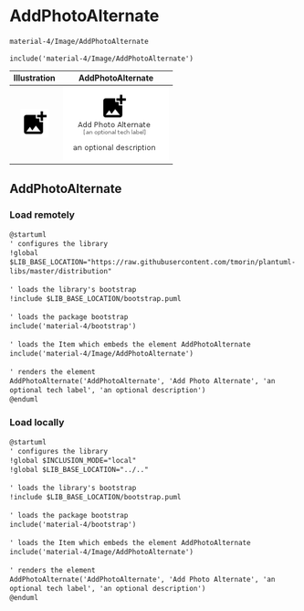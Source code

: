 # AddPhotoAlternate


```text
material-4/Image/AddPhotoAlternate
```

```text
include('material-4/Image/AddPhotoAlternate')
```



| Illustration | AddPhotoAlternate |
| :---: | :---: |
| ![illustration for Illustration](../../material-4/Image/AddPhotoAlternate.png) | ![illustration for AddPhotoAlternate](../../material-4/Image/AddPhotoAlternate.Local.png) |




## AddPhotoAlternate

### Load remotely
```plantuml
@startuml
' configures the library
!global $LIB_BASE_LOCATION="https://raw.githubusercontent.com/tmorin/plantuml-libs/master/distribution"

' loads the library's bootstrap
!include $LIB_BASE_LOCATION/bootstrap.puml

' loads the package bootstrap
include('material-4/bootstrap')

' loads the Item which embeds the element AddPhotoAlternate
include('material-4/Image/AddPhotoAlternate')

' renders the element
AddPhotoAlternate('AddPhotoAlternate', 'Add Photo Alternate', 'an optional tech label', 'an optional description')
@enduml
```

### Load locally
```plantuml
@startuml
' configures the library
!global $INCLUSION_MODE="local"
!global $LIB_BASE_LOCATION="../.."

' loads the library's bootstrap
!include $LIB_BASE_LOCATION/bootstrap.puml

' loads the package bootstrap
include('material-4/bootstrap')

' loads the Item which embeds the element AddPhotoAlternate
include('material-4/Image/AddPhotoAlternate')

' renders the element
AddPhotoAlternate('AddPhotoAlternate', 'Add Photo Alternate', 'an optional tech label', 'an optional description')
@enduml
```

